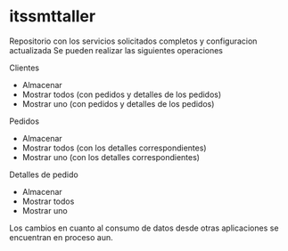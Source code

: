 # itssmttaller
Repositorio con los servicios solicitados completos y configuracion actualizada
Se pueden realizar las siguientes operaciones

Clientes
 - Almacenar
 - Mostrar todos (con pedidos y detalles de los pedidos)
 - Mostrar uno (con pedidos y detalles de los pedidos)
 
Pedidos
 - Almacenar
 - Mostrar todos (con los detalles correspondientes)
 - Mostrar uno (con los detalles correspondientes)
 
Detalles de pedido
 - Almacenar
 - Mostrar todos
 - Mostrar uno
 
Los cambios en cuanto al consumo de datos desde otras aplicaciones se encuentran
en proceso aun.
